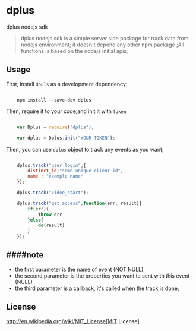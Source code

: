 # dplus
dplus nodejs sdk

> dplus nodejs sdk is a simple server side package for track data from nodejs environment; it doesn't depend any other npm package ;All functions is based on the nodejs initial apis;

## Usage

First, install `dpuls` as a development dependency:

```shell

    npm install --save-dev dplus

```

Then, require it to your code,and init it with `token`

```javascript

    var Dplus = require("dplus");

    var dplus = Dplus.init("YOUR TOKEN");

```

Then, you can use `dplus` object to track any events as you want;

```javascript

    dplus.track("user_login",{
        distinct_id:"some unique client id",
        name : "example name"
    });

    dplus.track("video_start");

    dplus.track("get_access",function(err, result){
        if(err){
            throw err
        }else{
            do(result)
        }
    });

```


####note
----------
+ the first parameter is the name of event (NOT NULL)
+ the second parameter is the properties you want to sent with this event (NULL)
+ the third parameter is a callback, it's called when the track is done;



## License

http://en.wikipedia.org/wiki/MIT_License[MIT License]
